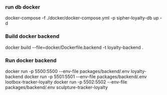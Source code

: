 ### run db docker

docker-compose -f ./docker/docker-compose.yml -p sipher-loyalty-db up -d

### Build docker backend

docker build --file=docker/Dockerfile.backend -t loyalty-backend .

### Run docker backend

docker run -p 5500:5500 --env-file packages/backend/.env loyalty-backend
docker run -p 5501:5501 --env-file packages/backend/.env lootbox-tracker-loyalty
docker run -p 5502:5502 --env-file packages/backend/.env sculpture-tracker-loyalty
